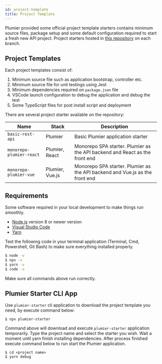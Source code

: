 ```yaml
---
id: project-template
title: Project Template
---
```


Plumier provided some official project template starters contains minimum source files, package setup and some default configuration required to start a fresh new API project. Project starters hosted in [this repository](https://github.com/plumier/starter) on each branch.

## Project Templates

Each project templates consist of: 
1. Minimum source file such as application bootstrap, controller etc.
2. Minimum source file for unit testings using Jest
3. Minimum dependencies required on `package.json` file
4. VSCode launch configuration to debug the application and debug the test
5. Some TypeScript files for post install script and deployment

There are several project starter available on the repository: 

| Name                     | Stack           | Description                                                                  |
| ------------------------ | --------------- | ---------------------------------------------------------------------------- |
| `basic-rest-api`         | Plumier         | Basic Plumier application starter                                            |
| `monorepo-plumier-react` | Plumier, React  | Monorepo SPA starter. Plumier as the API backend and React as the front end  |
| `monorepo-plumier-vue`   | Plumier, Vue.js | Monorepo SPA starter. Plumier as the API backend and Vue.js as the front end |


## Requirements 
Some software required in your local development to make things run smoothly. 

* [Node.js](https://nodejs.org/en/download/) version 8 or newer version 
* [Visual Studio Code](https://code.visualstudio.com/download) 
* [Yarn](https://yarnpkg.com/lang/en/docs/install) 
  
Test the following code in your terminal application (Terminal, Cmd, Powershell, Git Bash) to make sure everything installed properly.

```bash
$ node -v
$ npx -v
$ yarn -v
$ code -v
```

Make sure all commands above run correctly.

## Plumier Starter CLI App

Use `plumier-starter` cli application to download the project template you need, by execute command below: 

```
$ npx plumier-starter
```

Command above will download and execute `plumier-starter` application temporarily. Type the project name and select the starter you wish. Wait a moment until yarn finish installing dependencies. After process finished execute command below to run start the Plumier application. 


```
$ cd <project name>
$ yarn debug
```


